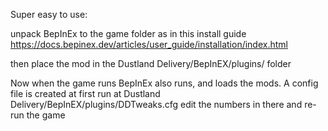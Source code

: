 Super easy to use:

unpack BepInEx to the game folder as in this install guide https://docs.bepinex.dev/articles/user_guide/installation/index.html

then place the mod in the Dustland Delivery/BepInEX/plugins/ folder

Now when the game runs BepInEx also runs, and loads the mods.  A config file is created at first run at Dustland Delivery/BepInEX/plugins/DDTweaks.cfg
edit the numbers in there and re-run the game
